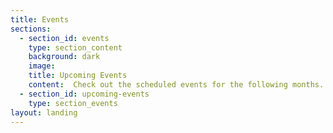 ```yaml
---
title: Events
sections:
  - section_id: events
    type: section_content
    background: dark
    image: 
    title: Upcoming Events
    content:  Check out the scheduled events for the following months.
  - section_id: upcoming-events
    type: section_events
layout: landing
---
```

